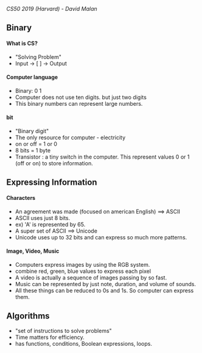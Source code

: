 *CS50 2019 (Harvard) - David Malan*

## Binary

#### What is CS?
- "Solving Problem"
- Input -> [     ] -> Output

#### Computer language
- Binary: 0 1
- Computer does not use ten digits. but just two digits
- This binary numbers can represent large numbers.

#### bit
- "Binary digit"
- The only resource for computer - electricity
- on or off = 1 or 0
- 8 bits = 1 byte
- Transistor : a tiny switch in the computer. This represent values 0 or 1 (off or on) to store information.

## Expressing Information

#### Characters
- An agreement was made (focused on american English) ==> ASCII
- ASCII uses just 8 bits.
- ex) 'A' is represented by 65.
- A super set of ASCII ==> Unicode
- Unicode uses up to 32 bits and can express so much more patterns.

#### Image, Video, Music 
- Computers express images by using the RGB system.
- combine red, green, blue values to express each pixel 
- A video is actually a sequence of images passing by so fast. 
- Music can be represented by just note, duration, and volume of sounds. 
- All these things can be reduced to 0s and 1s. So computer can express them.

## Algorithms

- "set of instructions to solve problems"
- Time matters for efficiency.
- has functions, conditions, Boolean expressions, loops.
